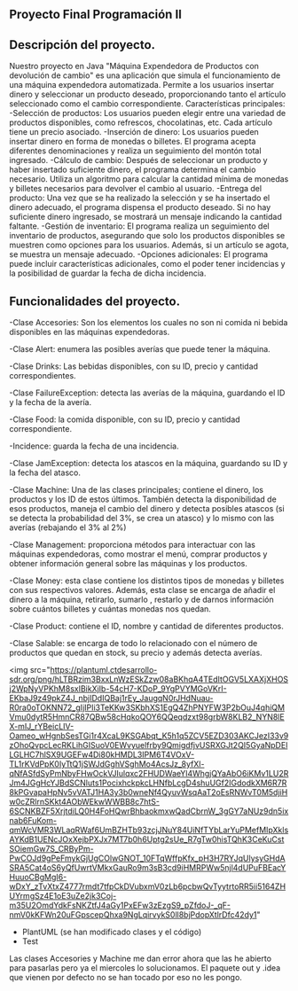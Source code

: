 ## Proyecto Final Programación II

## Descripción del proyecto.

Nuestro proyecto en Java "Máquina Expendedora de Productos con devolución de cambio" es una aplicación que simula el funcionamiento de una máquina expendedora automatizada. Permite a los usuarios insertar dinero y seleccionar un producto deseado, proporcionando tanto el artículo seleccionado como el cambio correspondiente.
Características principales:
-Selección de productos: Los usuarios pueden elegir entre una variedad de productos disponibles, como refrescos, chocolatinas, etc. Cada artículo tiene un precio asociado.
-Inserción de dinero: Los usuarios pueden insertar dinero en forma de monedas o billetes. El programa acepta diferentes denominaciones y realiza un seguimiento del montón total ingresado.
-Cálculo de cambio: Después de seleccionar un producto y haber insertado suficiente dinero, el programa determina el cambio necesario. Utiliza un algoritmo para calcular la cantidad mínima de monedas y billetes necesarios para devolver el cambio al usuario.
-Entrega del producto: Una vez que se ha realizado la selección y se ha insertado el dinero adecuado, el programa dispensa el producto deseado. Si no hay suficiente dinero ingresado, se mostrará un mensaje indicando la cantidad faltante.
-Gestión de inventario: El programa realiza un seguimiento del inventario de productos, asegurando que solo los productos disponibles se muestren como opciones para los usuarios. Además, si un artículo se agota, se muestra un mensaje adecuado.
-Opciones adicionales: El programa puede incluir características adicionales, como el poder tener incidencias y la posibilidad de guardar la fecha de dicha incidencia.

## Funcionalidades del proyecto.

-Clase Accesories: Son los elementos los cuales no son ni comida ni bebida disponibles en las máquinas expendedoras.

-Clase Alert: enumera las posibles averías que puede tener la máquina.

-Clase Drinks: Las bebidas disponibles, con su ID, precio y cantidad correspondientes.

-Clase FailureException: detecta las averías de la máquina, guardando el ID y la fecha de la avería.

-Clase Food: la comida disponible, con su ID, precio y cantidad correspondiente.

-Incidence: guarda la fecha de una incidencia.

-Clase JamException: detecta los atascos en la máquina, guardando su ID y la fecha del atasco.

-Clase Machine: Una de las clases principales; contiene el dinero, los productos y los ID de estos últimos. También detecta la disponibilidad de esos productos, maneja el cambio del dinero y detecta posibles atascos (si se detecta la probabilidad del 3%, se crea un atasco) y lo mismo con las averías (rebajando el 3% al 2%)

-Clase Management: proporciona métodos para interactuar con las máquinas expendedoras, como mostrar el menú, comprar productos y obtener información general sobre las máquinas y los productos.

-Clase Money: esta clase contiene los distintos tipos de monedas y billetes con sus respectivos valores. Además, esta clase se encarga de añadir el dinero a la máquina, retirarlo, sumarlo , restarlo y de darnos información sobre cuántos billetes y cuántas monedas nos quedan.

-Clase Product: contiene el ID, nombre y cantidad de diferentes productos.

-Clase Salable: se encarga de todo lo relacionado con el número de productos que quedan en stock, su precio y además detecta averías.

</b><img src="https://plantuml.ctdesarrollo-sdr.org/png/hLTBRzim3BxxLnWzESkZzw08aBKhqA4TEdItOGV5LXAXjXHOSj2WpNyVPKhM8sxIBikXjIb-54cH7-KDoP_9YgPVYMGoVKrI-EKbaJ9z49pkZ4J_nbjIDdIQBaj1rEy_JaugqN0rJHdNuau-R0ra0oTOKNN72_gIjIPIi3TeKKw3SKbhXS1EgQ4ZhPNYFW3P2bOuJ4qhiQMVmu0dytR5HmnCR87QBw58cHqkoQOY6QQeqdzxt98grbW8KLB2_NYN8lEX-mIJ_rYBeicLIV-Oameo_wHgnbSesTGi1r4XcaL9KSGAbqt_K5h1q5ZCV5EZD303AKCJezI33v9zOhoQvpcLecRKLihGISuoV0EWvyuelfrby9QmigdfjvUSRXGJt2QI5GyaNpDElLGLHC7hlSX9UGEFw4Di80kHMDL3IPM6T4VOxV-TL1rKVdPpK0IyTtQ1jSWJdGghVSghMo4AcsJz_8yfXl-qNfASfdSyPmNbyFHwOckVJIulqxc2FHUDWaeYl4WhgjQYaAbO6iKMv1LU2RJm4JGgHcYJBdSCNluts1PocixhckpkcLHNfbLcgD4shuUGf2IGdodkXM6R7R8kPGvapaHpNv5vVATJ1HA3y3b0wneNf4QyuvWsqAaT2oEsRNWvT0M5djiHw0cZRlrnSKkt4AObWEkwWWBB8c7htS-6SCNKBZF5XrjtdiLQ0H4FoHQwrBhbaokmxwQadCbrnW_3gGY7aNUz9dn5ixnab6FuKom-qmWcVMR3WLaqRWaf6UmBZHTb93zcjJNuY84UiNfTYbLarYuPMefMIpXklsAYKdB1UENcJOxXejbPXJx7MT7b0h6Uptg2sUe_R7gTw0hisTQhK3CeKuCstSOiemGw7S_CRByPm-PwCOJd9gPeFmykGjUgCOlwGNOT_10FTqWffpKfx_pH3H7RYJqUlysyGHdASRA5Cat4oS6yQfUwrtVMkxGauRo9m3sB3cd9iHMRPWw5njl4dUPuFBEacYHuuoCBgMgI6-wDxY_zTvXtxZ4777rmdt7tfpCkDVubxmV0zLb6pcbwQvTyytrtoRR5ii5164ZHUYrmgSz4E1oE3uZe2jk3Coj-m35U2OmdYdkFsNKZtfJ4aGy1PxEFw3zEzgS9_pZfdoJ-_qF-nmV0kKFWn20uFGpscepQhxa9NgLqirvykS0ll8bjPdopXtlrDfc42dy1"







- PlantUML (se han modificado clases y el código)
- Test

Las clases Accesories y Machine me dan error ahora que las he abierto para pasarlas pero ya el miercoles lo solucionamos. 
El paquete out y .idea que vienen por defecto no se han tocado por eso no les pongo.
